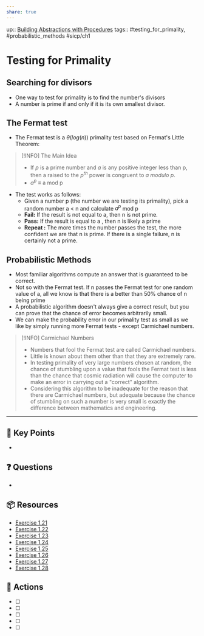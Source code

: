 ```yaml
---
share: true
---
```

up:: [Building Abstractions with Procedures](./Building%20Abstractions%20with%20Procedures.md)
tags:: #testing_for_primality, #probabilistic_methods #sicp/ch1 

# Testing for Primality
## Searching for divisors
- One way to test for primality is to find the number's divisors
- A number is prime if and only if it is its own smallest divisor.

## The Fermat test
- The Fermat test is a $\theta(log(n))$ primality test based on Fermat's Little Theorem:

> [!INFO] The Main Idea
> - If *p* is a prime number and *a* is any positive integer less than p, then a raised to the *$p^{th}$*  power is congruent to *a modulo p*.
> - $a^p$ $\equiv$ a mod p

- The test works as follows:
	- Given a number p (the number we are testing its primality), pick a random number a < n and calculate $a^p$ mod p
	- **Fail:** If the result is not equal to a, then n is not prime.
	- **Pass:** If the result is equal to a , then n is likely a prime
	- **Repeat :** The more times the number passes the test, the more confident we are that n is prime. If there is a single failure, n is certainly not a prime.

## Probabilistic Methods
- Most familiar algorithms compute an answer that is guaranteed to be correct.
- Not so with the Fermat test. If n passes the Fermat test for one random value of a, all we know is that there is a better than 50% chance of n being prime
- A probabilistic algorithm doesn't always give a correct result, but you can prove that the chance of error becomes arbitrarily small.
- We can make the probability error in our primality test as small as we like by simply running more Fermat tests - except Carmichael numbers.

> [!INFO] Carmichael Numbers
> - Numbers that fool the Fermat test are called Carmichael numbers.
> - Little is known about them other than that they are extremely rare.
> - In testing primality of very large numbers chosen at random, the chance of stumbling upon a value that fools the Fermat test is less than the chance that cosmic radiation will cause the computer to make an error in carrying out a "correct" algorithm.
> - Considering this algorithm to be inadequate for the reason that there are Carmichael numbers, but adequate because the chance of stumbling on such a number is very small is exactly the difference between mathematics and engineering.

---

## 🔑 Key Points
- 
## ❓ Questions
- 
## 📦 Resources
- [Exercise 1.21](Exercise%201.21.md)
- [Exercise 1.22](Exercise%201.22.md)
- [Exercise 1.23](Exercise%201.23.md)
- [Exercise 1.24](Exercise%201.24.md)
- [Exercise 1.25](Exercise%201.25.md)
- [Exercise 1.26](Exercise%201.26.md)
- [Exercise 1.27](Exercise%201.27.md)
- [Exercise 1.28](Exercise%201.28.md)
## 🎯 Actions
- [ ] 
- [ ] 
- [ ] 
- [ ] 
- [ ] 